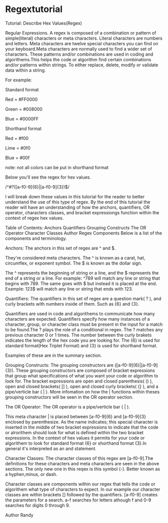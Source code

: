 # Regextutorial
Tutorial: Describe Hex Values(Regex)

Regular Expressions. A regex is composed of a combination or pattern of simple(literal) characters or meta characters. Literal characters are numbers and letters. Meta characters are twelve special characters you can find on your keyboard.Meta characters are normally used to find a wider set of characters. These patterns and/or combinations are used in coding and algorithems.This helps the code or algorithm find certain combinations and/or patterns within strings. To either replace, delete, modify or validate data within a string.

For example:

Standard format

Red = #FF0000

Green = #008000

Blue = #0000FF

Shorthand format

Red = #f00

Lime = #0f0

Blue = #00f

note: not all colors can be put in shorthand format

Below you'll see the regex for hex values.

/^#?([a-f0-9]{6}|[a-f0-9]{3})$/

I will break down these values in this tutorial for the reader to better understand the use of this type of regex. By the end of this tutorial the reader will have an understanding of how the anchors, quantifiers, OR operator, characters classes, and bracket expressiongs function within the context of regex hex values.

Table of Contents:
Anchors
Quantifiers
Grouping Constructs
The OR Operator
Character Classes
Author
Regex Components
Below is a list of the components and terminology.

Anchors:
The anchors in this set of regex are ^ and $.

They're considered meta characters. The ^ is known as a carat, hat, circumflex, or exponent symbol. The $ is known as the dollar sign.

The ^ represents the beginning of string or a line, and the $ represents the end of a string or a line. For example: ^789 will match any line or string that begins with 789. The same goes with $ but instead it is placed at the end. Example: 123$ will match any line or string that ends with 123.

Quantifiers:
The quantifiers in this set of regex are a question mark( ? ), and curly brackets with numbers inside of them. Such as {6} and {3}.

Quantifiers are used in code and algorithems to communicate how many characters are expected. Quantifiers specify how many instances of a character, group, or character class must be present in the input for a match to be found.The ? plays the role of a conditional in regex. The ? matches any previous character 0 or 1 times. The number between the curly brakets indicates the length of the hex code you are looking for. The {6} is used for standard format(Hex Triplet Format) and {3} is used for shorthand format.

Examples of these are in the summary section.

Grouping Constructs:
The grouping constructors are ([a-f0-9]{6}|[a-f0-9]{3}). These grouping constructors are composed of bracket expressions that group what specifications of what you want your code or algorithm to look for. The bracket expressions are open and closed parenthesis( () ), open and closed brackets( [] ), open and closed curly brackets( {} ), and a pipe/verticle bar ( | ). More infomation on how the | functions within theses grouping constructors will be seen in the OR operator section.

The OR Operator:
The OR operator is a pipe/verticle bar ( | ).

This meta character | is placed between [a-f0-9]{6} and [a-f0-9]{3} enclosed by parenthesize. As the name indicates; this special character is inserted in the middle of two bracket expressions to indicate that the code or alrorithem should look for what is defined within the two bracket expressions. In the context of hex values it permits for your code or algorithem to look for standard format {6} or shorthand format {3}.In general it's interpreted as an and statement.

Character Classes:
The character classes of this regex are [a-f0-9].The definitions for these characters and meta characters are seen in the above sections. The only new one in this reqex is this symbol (-). Better known as a hyphen,minus, or dash.

Character classes are components within our regex that tells the code or algorithem what type of characters to expect. In our example our character classes are within brackets [] followed by the quantifiers. [a-f0-9] creates the parameters for a search. a-f searches for letters athough f and 0-9 searches for digits 0 through 9.

Author Randy 
